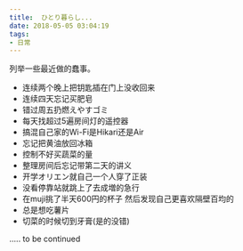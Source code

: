 ```yaml
---
title:  ひとり暮らし...
date: 2018-05-05 03:04:19
tags:  
- 日常
---
```


列举一些最近做的蠢事。

 

+ 连续两个晚上把钥匙插在门上没收回来
+ 连续四天忘记买肥皂
+ 错过周五扔燃えやすゴミ
+ 每天找超过5遍房间灯的遥控器
+ 搞混自己家的Wi-Fi是Hikari还是Air
+ 忘记把黄油放回冰箱
+ 控制不好买蔬菜的量
+ 整理房间后忘记带第二天的讲义
+ 开学オリエン就自己一个人穿了正装
+ 没看停靠站就跳上了去成増的急行
+ 在muji挑了半天600円的杯子 然后发现自己更喜欢隔壁百均的
+ 总是想吃薯片
+ 切菜的时候切到牙膏(是的没错)

..... to be continued
